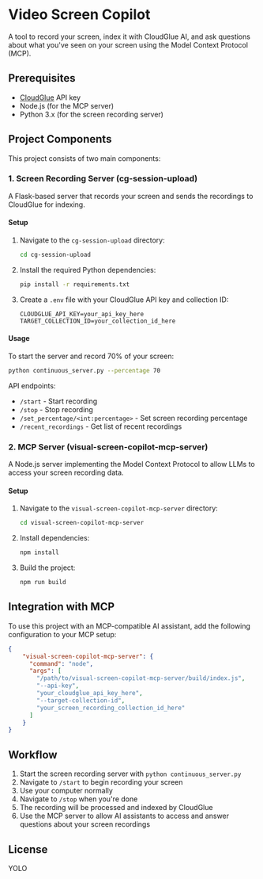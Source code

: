 # Video Screen Copilot

A tool to record your screen, index it with CloudGlue AI, and ask questions about what you've seen on your screen using the Model Context Protocol (MCP).

## Prerequisites

- [CloudGlue](https://cloudglue.dev) API key
- Node.js (for the MCP server)
- Python 3.x (for the screen recording server)

## Project Components

This project consists of two main components:

### 1. Screen Recording Server (cg-session-upload)

A Flask-based server that records your screen and sends the recordings to CloudGlue for indexing.

#### Setup

1. Navigate to the `cg-session-upload` directory:
   ```bash
   cd cg-session-upload
   ```

2. Install the required Python dependencies:
   ```bash
   pip install -r requirements.txt
   ```

3. Create a `.env` file with your CloudGlue API key and collection ID:
   ```
   CLOUDGLUE_API_KEY=your_api_key_here
   TARGET_COLLECTION_ID=your_collection_id_here
   ```

#### Usage

To start the server and record 70% of your screen:
```bash
python continuous_server.py --percentage 70
```

API endpoints:
- `/start` - Start recording
- `/stop` - Stop recording
- `/set_percentage/<int:percentage>` - Set screen recording percentage
- `/recent_recordings` - Get list of recent recordings

### 2. MCP Server (visual-screen-copilot-mcp-server)

A Node.js server implementing the Model Context Protocol to allow LLMs to access your screen recording data.

#### Setup

1. Navigate to the `visual-screen-copilot-mcp-server` directory:
   ```bash
   cd visual-screen-copilot-mcp-server
   ```

2. Install dependencies:
   ```bash
   npm install
   ```

3. Build the project:
   ```bash
   npm run build
   ```

## Integration with MCP

To use this project with an MCP-compatible AI assistant, add the following configuration to your MCP setup:

```json
{
    "visual-screen-copilot-mcp-server": {
      "command": "node",
      "args": [
        "/path/to/visual-screen-copilot-mcp-server/build/index.js",
        "--api-key",
        "your_cloudglue_api_key_here",
        "--target-collection-id",
        "your_screen_recording_collection_id_here"
      ]
    }
}
```

## Workflow

1. Start the screen recording server with `python continuous_server.py`
2. Navigate to `/start` to begin recording your screen
3. Use your computer normally
4. Navigate to `/stop` when you're done
5. The recording will be processed and indexed by CloudGlue
6. Use the MCP server to allow AI assistants to access and answer questions about your screen recordings

## License

YOLO
